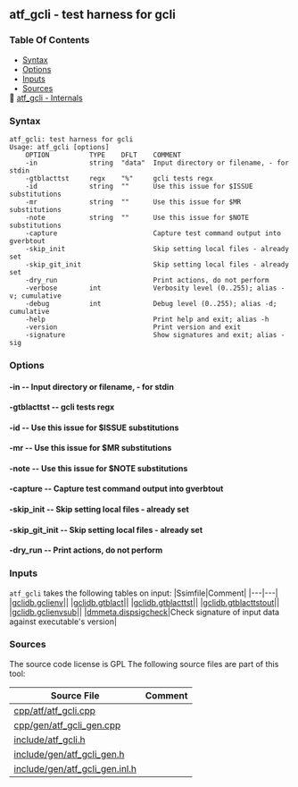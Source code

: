 ## atf_gcli - test harness for gcli


### Table Of Contents
<a href="#table-of-contents"></a>
<!-- dev.mdmark  mdmark:MDSECTION  state:BEG_AUTO  param:Toc -->
&nbsp;&nbsp;&bull;&nbsp;  [Syntax](#syntax)<br/>
&nbsp;&nbsp;&bull;&nbsp;  [Options](#options)<br/>
&nbsp;&nbsp;&bull;&nbsp;  [Inputs](#inputs)<br/>
&nbsp;&nbsp;&bull;&nbsp;  [Sources](#sources)<br/>
&#128196; [atf_gcli - Internals](/txt/exe/atf_gcli/internals.md)<br/>

<!-- dev.mdmark  mdmark:MDSECTION  state:END_AUTO  param:Toc -->

### Syntax
<a href="#syntax"></a>
<!-- dev.mdmark  mdmark:MDSECTION  state:BEG_AUTO  param:Syntax -->
```
atf_gcli: test harness for gcli
Usage: atf_gcli [options]
    OPTION          TYPE    DFLT    COMMENT
    -in             string  "data"  Input directory or filename, - for stdin
    -gtblacttst     regx    "%"     gcli tests regx
    -id             string  ""      Use this issue for $ISSUE substitutions
    -mr             string  ""      Use this issue for $MR substitutions
    -note           string  ""      Use this issue for $NOTE substitutions
    -capture                        Capture test command output into gverbtout
    -skip_init                      Skip setting local files - already set
    -skip_git_init                  Skip setting local files - already set
    -dry_run                        Print actions, do not perform
    -verbose        int             Verbosity level (0..255); alias -v; cumulative
    -debug          int             Debug level (0..255); alias -d; cumulative
    -help                           Print help and exit; alias -h
    -version                        Print version and exit
    -signature                      Show signatures and exit; alias -sig

```

<!-- dev.mdmark  mdmark:MDSECTION  state:END_AUTO  param:Syntax -->

### Options
<a href="#options"></a>

<!-- dev.mdmark  mdmark:MDSECTION  state:BEG_AUTO  param:Options -->
#### -in -- Input directory or filename, - for stdin
<a href="#-in"></a>

#### -gtblacttst -- gcli tests regx
<a href="#-gtblacttst"></a>

#### -id -- Use this issue for $ISSUE substitutions
<a href="#-id"></a>

#### -mr -- Use this issue for $MR substitutions
<a href="#-mr"></a>

#### -note -- Use this issue for $NOTE substitutions
<a href="#-note"></a>

#### -capture -- Capture test command output into gverbtout
<a href="#-capture"></a>

#### -skip_init -- Skip setting local files - already set
<a href="#-skip_init"></a>

#### -skip_git_init -- Skip setting local files - already set
<a href="#-skip_git_init"></a>

#### -dry_run -- Print actions, do not perform
<a href="#-dry_run"></a>

<!-- dev.mdmark  mdmark:MDSECTION  state:END_AUTO  param:Options -->

### Inputs
<a href="#inputs"></a>
<!-- dev.mdmark  mdmark:MDSECTION  state:BEG_AUTO  param:Inputs -->
`atf_gcli` takes the following tables on input:
|Ssimfile|Comment|
|---|---|
|[gclidb.gclienv](/txt/ssimdb/gclidb/gclienv.md)||
|[gclidb.gtblact](/txt/ssimdb/gclidb/gtblact.md)||
|[gclidb.gtblacttst](/txt/ssimdb/gclidb/gtblacttst.md)||
|[gclidb.gtblacttstout](/txt/ssimdb/gclidb/gtblacttstout.md)||
|[gclidb.gclienvsub](/txt/ssimdb/gclidb/gclienvsub.md)||
|[dmmeta.dispsigcheck](/txt/ssimdb/dmmeta/dispsigcheck.md)|Check signature of input data against executable's version|

<!-- dev.mdmark  mdmark:MDSECTION  state:END_AUTO  param:Inputs -->

### Sources
<a href="#sources"></a>
The source code license is GPL
The following source files are part of this tool:

|Source File|Comment|
|---|---|
|[cpp/atf/atf_gcli.cpp](/cpp/atf/atf_gcli.cpp)||
|[cpp/gen/atf_gcli_gen.cpp](/cpp/gen/atf_gcli_gen.cpp)||
|[include/atf_gcli.h](/include/atf_gcli.h)||
|[include/gen/atf_gcli_gen.h](/include/gen/atf_gcli_gen.h)||
|[include/gen/atf_gcli_gen.inl.h](/include/gen/atf_gcli_gen.inl.h)||

